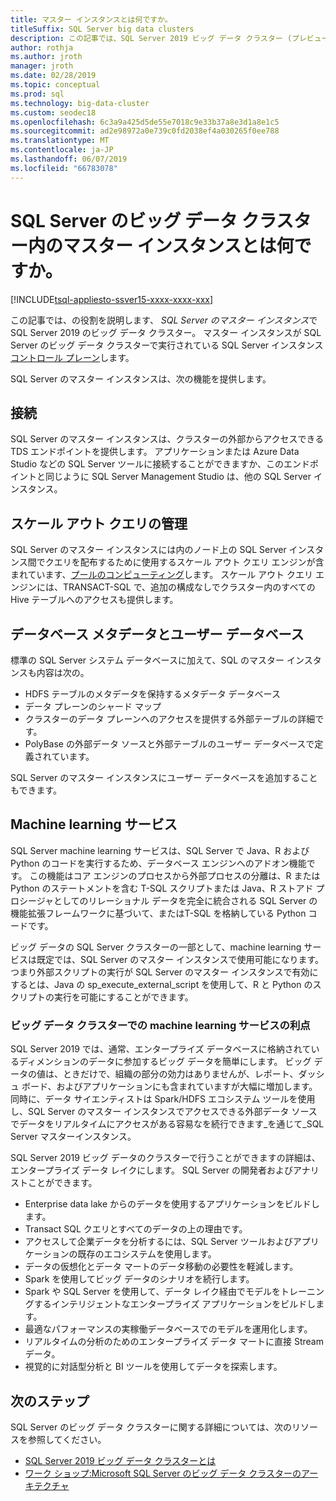 ```yaml
---
title: マスター インスタンスとは何ですか。
titleSuffix: SQL Server big data clusters
description: この記事では、SQL Server 2019 ビッグ データ クラスター (プレビュー) で SQL Server のマスター インスタンスについて説明します。
author: rothja
ms.author: jroth
manager: jroth
ms.date: 02/28/2019
ms.topic: conceptual
ms.prod: sql
ms.technology: big-data-cluster
ms.custom: seodec18
ms.openlocfilehash: 6c3a9a425d5de55e7018c9e33b37a8e3d1a8e1c5
ms.sourcegitcommit: ad2e98972a0e739c0fd2038ef4a030265f0ee788
ms.translationtype: MT
ms.contentlocale: ja-JP
ms.lasthandoff: 06/07/2019
ms.locfileid: "66783078"
---
```

# <a name="what-is-the-master-instance-in-a-sql-server-big-data-cluster"></a>SQL Server のビッグ データ クラスター内のマスター インスタンスとは何ですか。

[!INCLUDE[tsql-appliesto-ssver15-xxxx-xxxx-xxx](../includes/tsql-appliesto-ssver15-xxxx-xxxx-xxx.md)]

この記事では、の役割を説明します、 *SQL Server のマスター インスタンス*で SQL Server 2019 のビッグ データ クラスター。 マスター インスタンスが SQL Server のビッグ データ クラスターで実行されている SQL Server インスタンス[コントロール プレーン](big-data-cluster-overview.md#controlplane)します。

SQL Server のマスター インスタンスは、次の機能を提供します。

## <a name="connectivity"></a>接続

SQL Server のマスター インスタンスは、クラスターの外部からアクセスできる TDS エンドポイントを提供します。 アプリケーションまたは Azure Data Studio などの SQL Server ツールに接続することができますか、このエンドポイントと同じように SQL Server Management Studio は、他の SQL Server インスタンス。

## <a name="scale-out-query-management"></a>スケール アウト クエリの管理

SQL Server のマスター インスタンスには内のノード上の SQL Server インスタンス間でクエリを配布するために使用するスケール アウト クエリ エンジンが含まれています、[プールのコンピューティング](concept-compute-pool.md)します。 スケール アウト クエリ エンジンには、TRANSACT-SQL で、追加の構成なしでクラスター内のすべての Hive テーブルへのアクセスも提供します。

## <a name="metadata-and-user-databases"></a>データベース メタデータとユーザー データベース

標準の SQL Server システム データベースに加えて、SQL のマスター インスタンスも内容は次の。

- HDFS テーブルのメタデータを保持するメタデータ データベース
- データ プレーンのシャード マップ
- クラスターのデータ プレーンへのアクセスを提供する外部テーブルの詳細です。
- PolyBase の外部データ ソースと外部テーブルのユーザー データベースで定義されています。

SQL Server のマスター インスタンスにユーザー データベースを追加することもできます。

## <a name="machine-learning-services"></a>Machine learning サービス

SQL Server machine learning サービスは、SQL Server で Java、R および Python のコードを実行するため、データベース エンジンへのアドオン機能です。 この機能はコア エンジンのプロセスから外部プロセスの分離は、R または Python のステートメントを含む T-SQL スクリプトまたは Java、R ストアド プロシージャとしてのリレーショナル データを完全に統合される SQL Server の機能拡張フレームワークに基づいて、またはT-SQL を格納している Python コードです。

ビッグ データの SQL Server クラスターの一部として、machine learning サービスは既定では、SQL Server のマスター インスタンスで使用可能になります。 つまり外部スクリプトの実行が SQL Server のマスター インスタンスで有効にするとは、Java の sp_execute_external_script を使用して、R と Python のスクリプトの実行を可能にすることができます。

### <a name="advantages-of-machine-learning-services-in-a-big-data-cluster"></a>ビッグ データ クラスターでの machine learning サービスの利点

SQL Server 2019 では、通常、エンタープライズ データベースに格納されているディメンションのデータに参加するビッグ データを簡単にします。 ビッグ データの値は、ときだけで、組織の部分の効力はありませんが、レポート、ダッシュ ボード、およびアプリケーションにも含まれていますが大幅に増加します。 同時に、データ サイエンティストは Spark/HDFS エコシステム ツールを使用し、SQL Server のマスター インスタンスでアクセスできる外部データ ソースでデータをリアルタイムにアクセスがある容易なを続行できます_を通じて_SQL Server マスターインスタンス。

SQL Server 2019 ビッグ データのクラスターで行うことができますの詳細は、エンタープライズ データ レイクにします。 SQL Server の開発者およびアナリストことができます。

* Enterprise data lake からのデータを使用するアプリケーションをビルドします。
* Transact SQL クエリとすべてのデータの上の理由です。
* アクセスして企業データを分析するには、SQL Server ツールおよびアプリケーションの既存のエコシステムを使用します。
* データの仮想化とデータ マートのデータ移動の必要性を軽減します。
* Spark を使用してビッグ データのシナリオを続行します。
* Spark や SQL Server を使用して、データ レイク経由でモデルをトレーニングするインテリジェントなエンタープライズ アプリケーションをビルドします。
* 最適なパフォーマンスの実稼働データベースでのモデルを運用化します。
* リアルタイムの分析のためのエンタープライズ データ マートに直接 Stream データ。
* 視覚的に対話型分析と BI ツールを使用してデータを探索します。

## <a name="next-steps"></a>次のステップ

SQL Server のビッグ データ クラスターに関する詳細については、次のリソースを参照してください。

- [SQL Server 2019 ビッグ データ クラスターとは](big-data-cluster-overview.md)
- [ワーク ショップ:Microsoft SQL Server のビッグ データ クラスターのアーキテクチャ](https://github.com/Microsoft/sqlworkshops/tree/master/sqlserver2019bigdataclusters)
